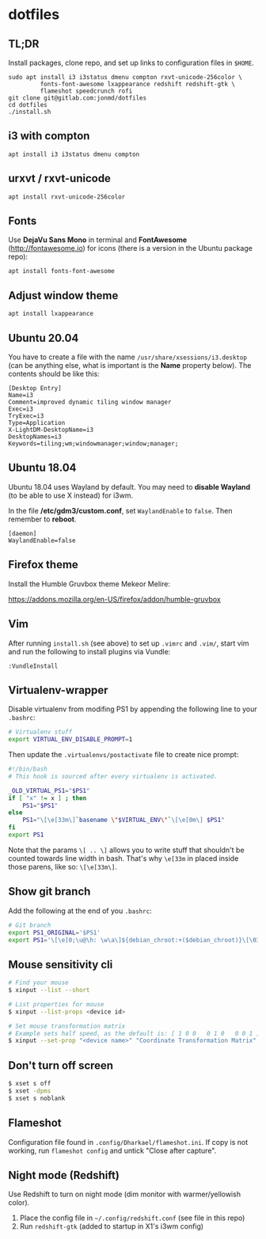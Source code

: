 # dotfiles

## TL;DR

Install packages, clone repo, and set up links to configuration files in `$HOME`.

```
sudo apt install i3 i3status dmenu compton rxvt-unicode-256color \
         fonts-font-awesome lxappearance redshift redshift-gtk \
         flameshot speedcrunch rofi
git clone git@gitlab.com:jonmd/dotfiles
cd dotfiles
./install.sh
```

## i3 with compton

```
apt install i3 i3status dmenu compton
```

## urxvt / rxvt-unicode

```
apt install rxvt-unicode-256color
```

## Fonts

Use **DejaVu Sans Mono** in terminal and **FontAwesome** (http://fontawesome.io) for
icons (there is a version in the Ubuntu package repo):

```
apt install fonts-font-awesome
```

## Adjust window theme

```
apt install lxappearance
```

## Ubuntu 20.04

You have to create a file with the name `/usr/share/xsessions/i3.desktop` (can be anything else, what is important is the **Name** property below). The contents should be like this:

```
[Desktop Entry]
Name=i3
Comment=improved dynamic tiling window manager
Exec=i3
TryExec=i3
Type=Application
X-LightDM-DesktopName=i3
DesktopNames=i3
Keywords=tiling;wm;windowmanager;window;manager;
```

## Ubuntu 18.04

Ubuntu 18.04 uses Wayland by default. You may need to **disable Wayland** (to be able
to use X instead) for i3wm.

In the file **/etc/gdm3/custom.conf**, set `WaylandEnable` to `false`. Then remember
to **reboot**.

```
[daemon]
WaylandEnable=false
```

## Firefox theme

Install the Humble Gruvbox theme Mekeor Melire:

https://addons.mozilla.org/en-US/firefox/addon/humble-gruvbox

## Vim

After running `install.sh` (see above) to set up `.vimrc` and `.vim/`, start
vim and run the following to install plugins via Vundle:

```
:VundleInstall
```

## Virtualenv-wrapper

Disable virtualenv from modifing PS1 by appending the following line to your `.bashrc`:

```bash
# Virtualenv stuff
export VIRTUAL_ENV_DISABLE_PROMPT=1
```

Then update the `.virtualenvs/postactivate` file to create nice prompt:

```bash
#!/bin/bash
# This hook is sourced after every virtualenv is activated.

_OLD_VIRTUAL_PS1="$PS1"
if [ "x" != x ] ; then
    PS1="$PS1"
else
    PS1="\[\e[33m\]`basename \"$VIRTUAL_ENV\"`\[\e[0m\] $PS1"
fi
export PS1
```

Note that the params `\[ .. \]` allows you to write stuff that shouldn't be counted
towards line width in bash. That's why `\e[33m` in placed inside those parens, like so:
`\[\e[33m\]`.

## Show git branch

Add the following at the end of you `.bashrc`:

```bash
# Git branch
export PS1_ORIGINAL='$PS1'
export PS1='\[\e]0;\u@\h: \w\a\]${debian_chroot:+($debian_chroot)}\[\033[01;32m\]\u@\h\[\033[00m\]:\[\033[01;34m\]\w\[\033[00m\]\[\e[34m\]$(__git_ps1 " %s ")\[\e[0m\]\$ '
```

## Mouse sensitivity cli

```bash
# Find your mouse
$ xinput --list --short

# List properties for mouse
$ xinput --list-props <device id>

# Set mouse transformation matrix
# Example sets half speed, as the default is: [ 1 0 0   0 1 0   0 0 1 ]
$ xinput --set-prop "<device name>" "Coordinate Transformation Matrix" 0.5 0 0 0 0.5 0 0 0 1
```

## Don't turn off screen

```bash
$ xset s off
$ xset -dpms
$ xset s noblank
```

## Flameshot

Configuration file found in `.config/Dharkael/flameshot.ini`. If copy is not working,
run `flameshot config` and untick "Close after capture".

## Night mode (Redshift)

Use Redshift to turn on night mode (dim monitor with warmer/yellowish color).

 1. Place the config file in `~/.config/redshift.conf` (see file in this repo)
 2. Run `redshift-gtk` (added to startup in X1's i3wm config)

